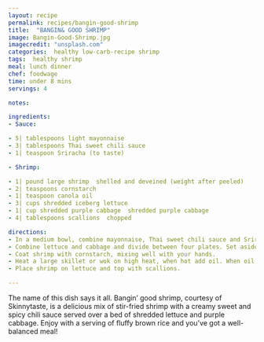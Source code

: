 ```yaml
---
layout: recipe
permalink: recipes/bangin-good-shrimp
title:  "BANGIN& GOOD SHRIMP"
image: Bangin-Good-Shrimp.jpg
imagecredit: "unsplash.com"
categories:  healthy low-carb-recipe shrimp
tags:  healthy shrimp
meal: lunch dinner
chef: foodwage
time: under 8 mins
servings: 4

notes:

ingredients:
- Sauce:

- 5| tablespoons light mayonnaise
- 3| tablespoons Thai sweet chili sauce
- 1| teaspoon Sriracha (to taste)

- Shrimp:

- 1| pound large shrimp  shelled and deveined (weight after peeled)
- 2| teaspoons cornstarch
- 1| teaspoon canola oil
- 3| cups shredded iceberg lettuce
- 1| cup shredded purple cabbage  shredded purple cabbage
- 4| tablespoons scallions  chopped

directions:
- In a medium bowl, combine mayonnaise, Thai sweet chili sauce and Sriracha. Set aside.
- Combine lettuce and cabbage and divide between four plates. Set aside.
- Coat shrimp with cornstarch, mixing well with your hands.
- Heat a large skillet or wok on high heat, when hot add oil. When oil is hot add the shrimp to hot pan and cook tossing a few times until cooked through, about 3 minutes. Remove from pan and combine with the sauce coating well.
- Place shrimp on lettuce and top with scallions.

---
```


The name of this dish says it all. Bangin’ good shrimp, courtesy of Skinnytaste, is a delicious mix of stir-fried shrimp with a creamy sweet and spicy chili sauce served over a bed of shredded lettuce and purple cabbage. Enjoy with a serving of fluffy brown rice and you’ve got a well-balanced meal!